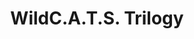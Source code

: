 ---
title: WildC.A.T.S. Trilogy
issue: 1A
issue_nr: 1
full_title: ""
subtitle: ""
story_arc: ""
crossover: ""
variant: A
publisher: Image Comics
creators:
  - Barbara Kesel
  - Rich Johnson
  - "Carlos D'Anda"
release_date: Jun 1993
release_year: 1993
genre:
  - Action
  - Adventure
  - Super-Heroes
format: Comic
pages: 32
signed_by: ""
price: 2.5
---